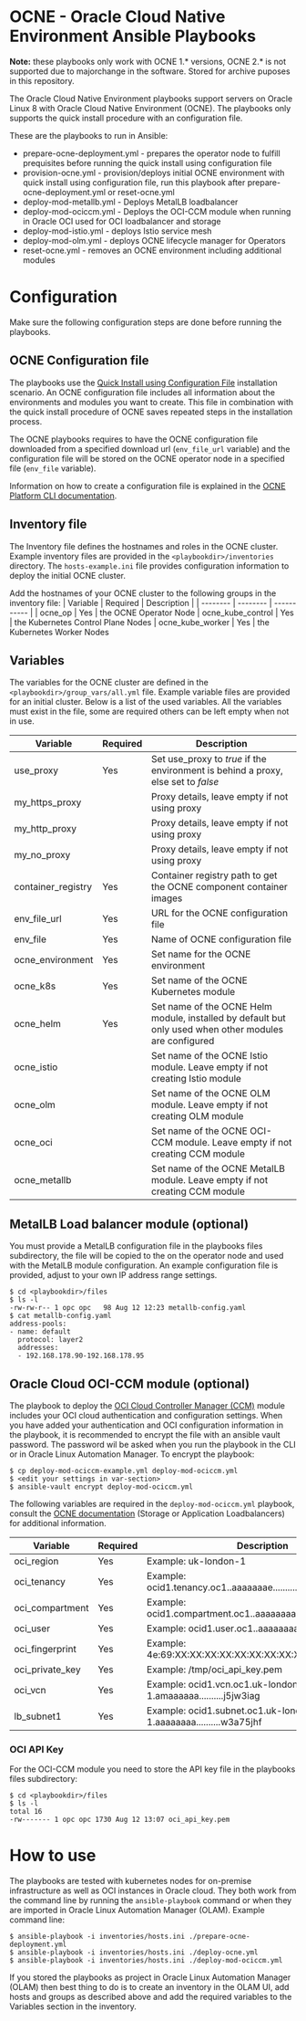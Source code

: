 # OCNE - Oracle Cloud Native Environment Ansible Playbooks

**Note:** these playbooks only work with OCNE 1.* versions, OCNE 2.* is not supported due to majorchange in the software. Stored for archive puposes in this repository.

The Oracle Cloud Native Environment playbooks support servers on Oracle Linux 8 with Oracle Cloud Native Environment (OCNE). The playbooks only supports the quick install procedure with an configuration file.

These are the playbooks to run in Ansible:

* prepare-ocne-deployment.yml - prepares the operator node to fulfill prequisites before running the quick install using configuration file
* provision-ocne.yml - provision/deploys initial OCNE environment with quick install using configuration file, run this playbook after prepare-ocne-deployment.yml or reset-ocne.yml
* deploy-mod-metallb.yml - Deploys MetalLB loadbalancer
* deploy-mod-ociccm.yml - Deploys the OCI-CCM module when running in Oracle OCI used for OCI loadbalancer and storage
* deploy-mod-istio.yml - deploys Istio service mesh
* deploy-mod-olm.yml - deploys OCNE lifecycle manager for Operators
* reset-ocne.yml - removes an OCNE environment including additional modules


# Configuration

Make sure the following configuration steps are done before running the playbooks.

## OCNE Configuration file

The playbooks use the [Quick Install using Configuration File](https://docs.oracle.com/en/operating-systems/olcne/1.5/quickinstall/task-provision-config.html) installation scenario.
An OCNE configuration file includes all information about the environments and modules you want to create. 
This file in combination with the quick install procedure of OCNE saves repeated steps in the 
installation process. 

The OCNE playbooks requires to have the OCNE configuration file downloaded from a specified download url (`env_file_url` variable) and the configuration file will be stored on the OCNE operator node in a specified file (`env_file` variable).

Information on how to create a configuration file is explained in the [OCNE Platform CLI documentation](https://docs.oracle.com/en/operating-systems/olcne/1.9/olcnectl/config.html#write).

## Inventory file
The Inventory file defines the hostnames and roles in the OCNE cluster. Example inventory files are provided in the `<playbookdir>/inventories` directory. The `hosts-example.ini` file provides configuration information to deploy the initial OCNE cluster. 

Add the hostnames of your OCNE cluster to the following groups in the inventory file:
| Variable | Required | Description |
| -------- | -------- | ----------- |
| ocne_op | Yes | the OCNE Operator Node
| ocne_kube_control | Yes | the Kubernetes Control Plane Nodes
| ocne_kube_worker | Yes | the Kubernetes Worker Nodes


## Variables
The variables for the OCNE cluster are defined in the `<playbookdir>/group_vars/all.yml` file. Example variable files are provided for an initial cluster. Below is a list of the used variables. All the variables must exist in the file, some are required others can be left empty when not in use.

| Variable | Required | Description |
| -------- | -------- | ----------- |
| use_proxy | Yes | Set use_proxy to _true_ if the environment is behind a proxy, else set to _false_
| my_https_proxy | | Proxy details, leave empty if not using proxy
| my_http_proxy | | Proxy details, leave empty if not using proxy
| my_no_proxy | | Proxy details, leave empty if not using proxy
| container_registry | Yes | Container registry path to get the OCNE component container images
| env_file_url | Yes | URL for the OCNE configuration file
| env_file | Yes | Name of OCNE configuration file
| ocne_environment | Yes | Set name for the OCNE environment
| ocne_k8s | Yes | Set name of the OCNE Kubernetes module
| ocne_helm | Yes | Set name of the OCNE Helm module, installed by default but only used when other modules are configured 
| ocne_istio | | Set name of the OCNE Istio module. Leave empty if not creating Istio module
| ocne_olm | | Set name of the OCNE OLM module. Leave empty if not creating OLM module
| ocne_oci | | Set name of the OCNE OCI-CCM module. Leave empty if not creating CCM module
| ocne_metallb | | Set name of the OCNE MetalLB module. Leave empty if not creating CCM module

## MetalLB Load balancer module (optional)
You must provide a MetalLB configuration file in the playbooks files subdirectory, the file will be copied to the on the operator node and used with the MetalLB module configuration. An example configuration file is provided, adjust to your own IP address range settings.

    $ cd <playbookdir>/files
    $ ls -l
    -rw-rw-r-- 1 opc opc   98 Aug 12 12:23 metallb-config.yaml
    $ cat metallb-config.yaml
    address-pools:
    - name: default
      protocol: layer2
      addresses:
      - 192.168.178.90-192.168.178.95

## Oracle Cloud OCI-CCM module (optional)

The playbook to deploy the [OCI Cloud Controller Manager (CCM)](https://github.com/oracle/oci-cloud-controller-manager) module includes your OCI cloud authentication and configuration settings. When you have added your authentication and OCI configuration information in the playbook, it is recommended to encrypt the file with an ansible vault password. The password wil be asked when you run the playbook in the CLI or in Oracle Linux Automation Manager. To encrypt the playbook:

    $ cp deploy-mod-ociccm-example.yml deploy-mod-ociccm.yml
    $ <edit your settings in var-section>
    $ ansible-vault encrypt deploy-mod-ociccm.yml

The following variables are required in the `deploy-mod-ociccm.yml` playbook, consult the [OCNE documentation](https://docs.oracle.com/en/operating-systems/olcne/) (Storage or Application Loadbalancers) for additional information.

| Variable | Required | Description |
| -------- | -------- | ----------- |
| oci_region | Yes | Example: uk-london-1
| oci_tenancy | Yes | Example: ocid1.tenancy.oc1..aaaaaaae..........cok7mlsa
| oci_compartment | Yes | Example: ocid1.compartment.oc1..aaaaaaaa..........bmn3j6qh
| oci_user | Yes | Example: ocid1.user.oc1..aaaaaaaa..........wp432ssg
| oci_fingerprint | Yes | Example: 4e:69:XX:XX:XX:XX:XX:XX:XX:XX:XX:XX:XX:XX:XX:cc
| oci_private_key | Yes | Example: /tmp/oci_api_key.pem
| oci_vcn | Yes | Example: ocid1.vcn.oc1.uk-london-1.amaaaaaa..........j5jw3iag
| lb_subnet1 | Yes | Example: ocid1.subnet.oc1.uk-london-1.aaaaaaaa..........w3a75jhf

### OCI API Key 
For the OCI-CCM module you need to store the API key file in the playbooks files subdirectory:

    $ cd <playbookdir>/files
    $ ls -l
    total 16
    -rw------- 1 opc opc 1730 Aug 12 13:07 oci_api_key.pem

# How to use

The playbooks are tested with kubernetes nodes for on-premise infrastructure as well as OCI instances in Oracle cloud. They both work from the command line by running the `ansible-playbook` command or when they are imported in Oracle Linux Automation Manager (OLAM). Example command line:

    $ ansible-playbook -i inventories/hosts.ini ./prepare-ocne-deployment.yml
    $ ansible-playbook -i inventories/hosts.ini ./deploy-ocne.yml
    $ ansible-playbook -i inventories/hosts.ini ./deploy-mod-ociccm.yml

If you stored the playbooks as project in Oracle Linux Automation Manager (OLAM) then best thing to do is to create an inventory in the OLAM UI, add hosts and groups as described above and add the required variables to the Variables section in the inventory.
